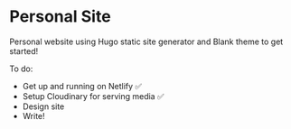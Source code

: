 # Personal Site

Personal website using Hugo static site generator and Blank theme to get started!

To do:

* Get up and running on Netlify ✅
* Setup Cloudinary for serving media ✅
* Design site
* Write!
